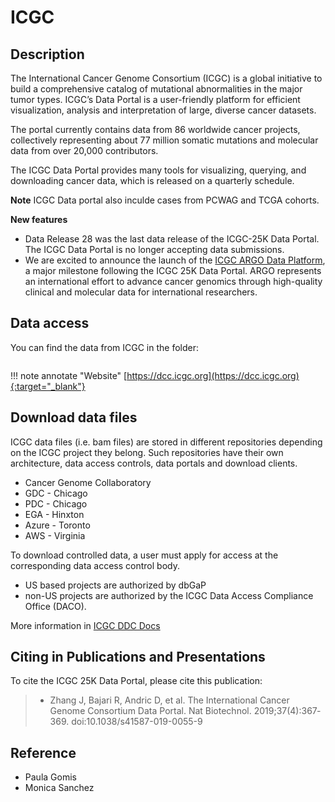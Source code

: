 # ICGC

## Description
The International Cancer Genome Consortium (ICGC) is a global initiative to build a comprehensive catalog of mutational abnormalities in the major tumor types. ICGC’s Data Portal is a user-friendly platform for efficient visualization, analysis and interpretation of large, diverse cancer datasets. 

The portal currently contains data from 86 worldwide cancer projects, collectively representing about 77 million somatic mutations and molecular data from over 20,000 contributors.

The ICGC Data Portal provides many tools for visualizing, querying, and downloading cancer data, which is released on a quarterly schedule.

**Note**
ICGC Data portal also inculde cases from PCWAG and TCGA cohorts.

**New features**

- Data Release 28 was the last data release of the ICGC-25K Data Portal. The ICGC Data Portal is no longer accepting data submissions.
- We are excited to announce the launch of the [ICGC ARGO Data Platform](https://platform.icgc-argo.org/), a major milestone following the ICGC 25K Data Portal. ARGO represents an international effort to advance cancer genomics through high-quality clinical and molecular data for international researchers.


## Data access


You can find the data from ICGC in the folder:
```bash 

```
!!! note annotate "Website" 
	[https://dcc.icgc.org](https://dcc.icgc.org){:target="_blank"}

## Download data files

ICGC data files (i.e.  bam files) are stored in different repositories depending on the ICGC project they belong. Such repositories have their own architecture, data access controls, data portals and download clients.

- Cancer Genome Collaboratory 
- GDC - Chicago
- PDC - Chicago
- EGA - Hinxton
- Azure - Toronto
- AWS - Virginia

 To download controlled data, a user must apply for access at the corresponding data access control body. 
- US based projects are authorized by dbGaP
- non-US projects are authorized by the ICGC Data Access Compliance Office (DACO).

More information in [ICGC DDC Docs](https://docs.icgc.org/download/data-access/)



## Citing in Publications and Presentations
To cite the ICGC 25K Data Portal, please cite this publication:
> -  Zhang J, Bajari R, Andric D, et al. The International Cancer Genome Consortium Data Portal. Nat Biotechnol. 2019;37(4):367‐369. doi:10.1038/s41587-019-0055-9

## Reference
- Paula Gomis
- Monica Sanchez

